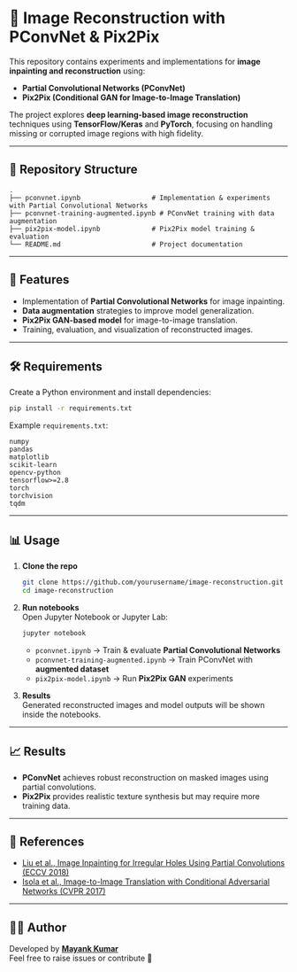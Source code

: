 # 📘 Image Reconstruction with PConvNet & Pix2Pix

This repository contains experiments and implementations for **image inpainting and reconstruction** using:

- **Partial Convolutional Networks (PConvNet)**  
- **Pix2Pix (Conditional GAN for Image-to-Image Translation)**  

The project explores **deep learning-based image reconstruction** techniques using **TensorFlow/Keras** and **PyTorch**, focusing on handling missing or corrupted image regions with high fidelity.

---

## 📂 Repository Structure

```
.
├── pconvnet.ipynb                  # Implementation & experiments with Partial Convolutional Networks
├── pconvnet-training-augmented.ipynb # PConvNet training with data augmentation
├── pix2pix-model.ipynb             # Pix2Pix model training & evaluation
└── README.md                       # Project documentation
```

---

## 🚀 Features

- Implementation of **Partial Convolutional Networks** for image inpainting.  
- **Data augmentation** strategies to improve model generalization.  
- **Pix2Pix GAN-based model** for image-to-image translation.  
- Training, evaluation, and visualization of reconstructed images.  

---

## 🛠️ Requirements

Create a Python environment and install dependencies:

```bash
pip install -r requirements.txt
```

Example `requirements.txt`:

```
numpy
pandas
matplotlib
scikit-learn
opencv-python
tensorflow>=2.8
torch
torchvision
tqdm
```

---

## 📊 Usage

1. **Clone the repo**
   ```bash
   git clone https://github.com/yourusername/image-reconstruction.git
   cd image-reconstruction
   ```

2. **Run notebooks**  
   Open Jupyter Notebook or Jupyter Lab:
   ```bash
   jupyter notebook
   ```
   - `pconvnet.ipynb` → Train & evaluate **Partial Convolutional Networks**  
   - `pconvnet-training-augmented.ipynb` → Train PConvNet with **augmented dataset**  
   - `pix2pix-model.ipynb` → Run **Pix2Pix GAN** experiments  

3. **Results**  
   Generated reconstructed images and model outputs will be shown inside the notebooks.

---

## 📈 Results

- **PConvNet** achieves robust reconstruction on masked images using partial convolutions.  
- **Pix2Pix** provides realistic texture synthesis but may require more training data.  

---

## 📌 References

- [Liu et al., Image Inpainting for Irregular Holes Using Partial Convolutions (ECCV 2018)](https://arxiv.org/abs/1804.07723)  
- [Isola et al., Image-to-Image Translation with Conditional Adversarial Networks (CVPR 2017)](https://arxiv.org/abs/1611.07004)  

---

## 👨‍💻 Author

Developed by **[Mayank Kumar]([https://github.com/yourusername](https://github.com/Mayank-ac/Deep_Learning-Image-Reconstruction-Challenge))**  
Feel free to raise issues or contribute 🚀

